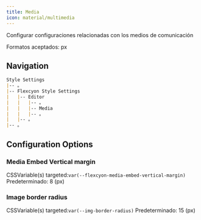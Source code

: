 ```yaml
---
title: Media
icon: material/multimedia
---
```


Configurar configuraciones relacionadas con los medios de comunicación

Formatos aceptados: px

## Navigation

```md
Style Settings
|-- 。
|-- Flexcyon Style Settings
|   |-- Editor
|   |   |-- 。
|   |   |-- Media
|   |   |-- 。
|   |-- 。
|-- 。
```

## Configuration Options

### Media Embed Vertical margin

CSSVariable(s) targeted:`var(--flexcyon-media-embed-vertical-margin)`
Predeterminado: 8 (px)

### Image border radius

CSSVariable(s) targeted:`var(--img-border-radius)`
Predeterminado: 15 (px)

